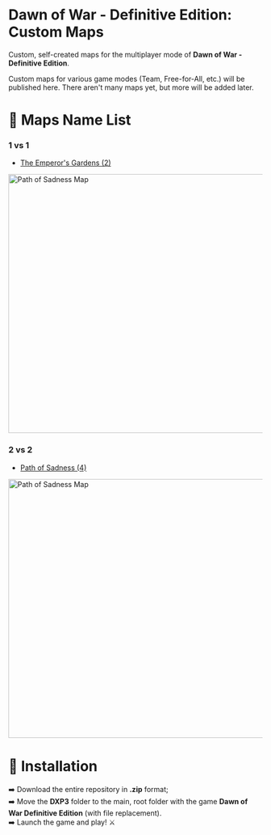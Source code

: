 # Dawn of War - Definitive Edition: Custom Maps
Custom, self-created maps for the multiplayer mode of **Dawn of War - Definitive Edition**.

Custom maps for various game modes (Team, Free-for-All, etc.) will be published here. There aren't many maps yet, but more will be added later.

# :page_facing_up: Maps Name List
### 1 vs 1

* [The Emperor's Gardens (2)](Maps%20List/The%20Emperor's%20Gardens%20(2).md)
<img width="512" height="512" alt="Path of Sadness Map" src="https://github.com/user-attachments/assets/5dbd3a23-419f-49c0-b3c3-80cda7499439" />


### 2 vs 2

* [Path of Sadness (4)](Maps%20List/Path%20of%20Sadness%20(4).md)
<img width="512" height="512" alt="Path of Sadness Map" src="https://github.com/user-attachments/assets/dd3054eb-8776-4698-9ce0-0b6ce2303f79" />

# :ledger: Installation
:arrow_right: Download the entire repository in **.zip** format;<br>
:arrow_right: Move the **DXP3** folder to the main, root folder with the game **Dawn of War Definitive Edition** (with file replacement).<br>
:arrow_right: Launch the game and play! :crossed_swords: <br>
